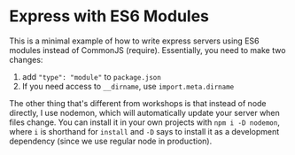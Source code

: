 # Express with ES6 Modules

This is a minimal example of how to write express servers using 
ES6 modules instead of CommonJS (require). Essentially, you need to make two changes:

1. add `"type": "module"` to `package.json`
2. If you need access to `__dirname`, use `import.meta.dirname`

The other thing that's different from  workshops is that instead of node directly,
I use nodemon, which will automatically update your server when files change. You can install it in your own projects with `npm i -D nodemon`, where `i` is shorthand for `install` and `-D` says to install it as a development dependency (since we use regular node in production).
